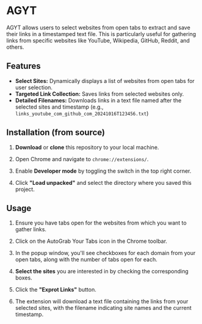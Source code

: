 # AGYT

AGYT allows users to select websites from open tabs to extract and save their links in a timestamped text file. This is particularly useful for gathering links from specific websites like YouTube, Wikipedia, GitHub, Reddit, and others.

## Features

- **Select Sites:** Dynamically displays a list of websites from open tabs for user selection.
- **Targeted Link Collection:** Saves links from selected websites only.
- **Detailed Filenames:** Downloads links in a text file named after the selected sites and timestamp (e.g., `links_youtube_com_github_com_20241016T123456.txt`)

## Installation (from source)

1. **Download** or **clone** this repository to your local machine.

2. Open Chrome and navigate to `chrome://extensions/`.

3. Enable **Developer mode** by toggling the switch in the top right corner.

4. Click **"Load unpacked"** and select the directory where you saved this project.
  
## Usage

1. Ensure you have tabs open for the websites from which you want to gather links.

2. Click on the AutoGrab Your Tabs icon in the Chrome toolbar.

3. In the popup window, you'll see checkboxes for each domain from your open tabs, along with the number of tabs open for each.

4. **Select the sites** you are interested in by checking the corresponding boxes.

5. Click the **"Exprot Links"** button.

6. The extension will download a text file containing the links from your selected sites, with the filename indicating site names and the current timestamp.

